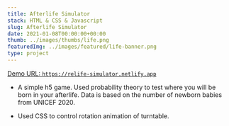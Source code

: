 ```yaml
---
title: Afterlife Simulator
stack: HTML & CSS & Javascript
slug: Afterlife Simulator
date: 2021-01-08T00:00:00+00:00
thumb: ../images/thumbs/life.png
featuredImg: ../images/featured/life-banner.png
type: project
---
```


<a href="https://relife-simulator.netlify.app" target="_blank">Demo URL: `https://relife-simulator.netlify.app` </a>

- A simple h5 game. Used probability theory to test where you will be born in your afterlife. Data is based on the number of newborn babies from UNICEF 2020.

* Used CSS to control rotation animation of turntable.
